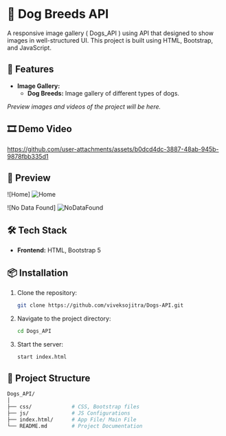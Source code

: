 # 📝 Dog Breeds API

A responsive image gallery ( Dogs_API ) using API that designed to show images in well-structured UI. This project is built using HTML, Bootstrap, and JavaScript.

## 📑 Features

- **Image Gallery:**
  - **Dog Breeds:** Image gallery of different types of dogs.
  
_Preview images and videos of the project will be here._

## 🎞 Demo Video
https://github.com/user-attachments/assets/b0dcd4dc-3887-48ab-945b-9878fbb335d1

## 🎥 Preview
![Home]
![Home](https://github.com/user-attachments/assets/48011c8c-aaa9-4856-8fec-cf23df6d8821)

![No Data Found]
![NoDataFound](https://github.com/user-attachments/assets/1970376e-f2ad-4144-b1b7-9de25f36afbb)

## 🛠️ Tech Stack

- **Frontend:** HTML, Bootstrap 5

## 📦 Installation

1. Clone the repository:
    ```bash
    git clone https://github.com/viveksojitra/Dogs-API.git
    ```
2. Navigate to the project directory:
    ```bash
    cd Dogs_API
    ```
3. Start the server:
    ```bash
    start index.html
    ```

## 📂 Project Structure

```bash
Dogs_API/
│
├── css/             # CSS, Bootstrap files
├── js/              # JS Configurations
├── index.html/      # App File/ Main File 
└── README.md        # Project Documentation
